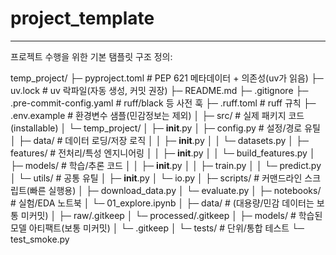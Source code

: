 # project_template
--- 

프로젝트 수행을 위한 기본 탬플릿 구조 정의: 

temp_project/
├─ pyproject.toml             # PEP 621 메타데이터 + 의존성(uv가 읽음)
├─ uv.lock                    # uv 락파일(자동 생성, 커밋 권장)
├─ README.md
├─ .gitignore
├─ .pre-commit-config.yaml    # ruff/black 등 사전 훅
├─ .ruff.toml                 # ruff 규칙
├─ .env.example               # 환경변수 샘플(민감정보는 제외)
│
├─ src/                       # 실제 패키지 코드(installable)
│  └─ temp_project/
│     ├─ __init__.py
│     ├─ config.py            # 설정/경로 유틸
│     ├─ data/                # 데이터 로딩/저장 로직
│     │  ├─ __init__.py
│     │  └─ datasets.py
│     ├─ features/            # 전처리/특성 엔지니어링
│     │  ├─ __init__.py
│     │  └─ build_features.py
│     ├─ models/              # 학습/추론 코드
│     │  ├─ __init__.py
│     │  ├─ train.py
│     │  └─ predict.py
│     └─ utils/               # 공통 유틸
│        ├─ __init__.py
│        └─ io.py
│
├─ scripts/                   # 커맨드라인 스크립트(빠른 실행용)
│  ├─ download_data.py
│  └─ evaluate.py
│
├─ notebooks/                 # 실험/EDA 노트북
│  └─ 01_explore.ipynb
│
├─ data/                      # (대용량/민감 데이터는 보통 미커밋)
│  ├─ raw/.gitkeep
│  └─ processed/.gitkeep
│
├─ models/                    # 학습된 모델 아티팩트(보통 미커밋)
│  └─ .gitkeep
│
└─ tests/                     # 단위/통합 테스트
   └─ test_smoke.py

